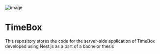 ![image](https://github.com/TimeBoxApp/APITimeBox/assets/72144618/59fa8bc5-160b-4837-b0b9-90465a00d71c)

# TimeBox

This repository stores the code for the server-side application of TimeBox developed using Nest.js as a part of a bachelor thesis
